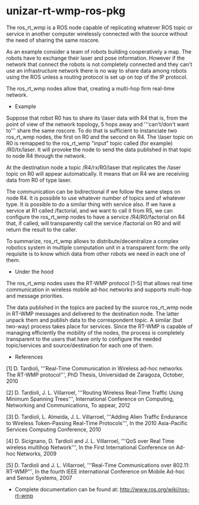 unizar-rt-wmp-ros-pkg
=====================

The ros_rt_wmp is a ROS node capable of replicating whatever ROS topic or service in another computer wirelessly connected with the source without the need of sharing the same roscore.

As an example consider a team of robots building cooperatively a map. The robots have to exchange their laser and pose information. However if the network that connect the robots is not completely connected and they can't use an infrastructure network there is no way to share data among robots using the ROS unless a routing protocol is set up on top of the IP protocol.

The ros_rt_wmp nodes allow that, creating a multi-hop firm real-time network.

* Example

Suppose that robot R0 has to share its \laser data with R4 that is, from the point of view of the network topology, 5 hops away and '''can't/don't want to''' share the same roscore. To do that is sufficient to instanciate two ros_rt_wmp nodes, the first on R0 and the second on R4. The \laser topic on R0 is remapped to the ros_rt_wmp "input" topic called (for example) /R0/tx/laser. It will provoke the node to send the data published in that topic to node R4 through the network.

At the destination node a topic /R4/rx/R0/laser that replicates the /laser topic on R0 will appear automatically. It means that on R4 we are receiving data from R0 of type laser.

The communication can be bidirectional if we follow the same steps on node R4. It is possible to use whatever number of topics and of whatever type. It is possible to do a similar thing with service also. If we have a service at R1 called /factorial, and we want to call it from R5, we can configure the ros_rt_wmp nodes to have a service /R4/R0/factorial on R4 that, if called, will transparently call the service /factorial on R0 and will return the result to the caller.

To summarize, ros_rt_wmp allows to distribute/decentralize a complex robotics system in multiple computation unit in a transparent form: the only requisite is to know which data from other robots we need in each one of them.

* Under the hood

The ros_rt_wmp nodes uses the RT-WMP protocol [1-5] that allows real time communication in wireless mobile ad-hoc networks and supports multi-hop and message priorities.

The data published in the topics are packed by the source ros_rt_wmp node in RT-WMP messages and delivered to the destination node. The latter unpack them and publish data to the correspondent topic. A similar (but two-way) process takes place for services. Since the RT-WMP is capable of managing efficiently the mobility of the nodes, the process is completely transparent to the users that have only to configure the needed topic/services and source/destination for each one of them.

* References

[1] D. Tardioli, '''Real-Time Communication in Wireless ad-hoc networks. The RT-WMP protocol''', PhD Thesis, Universidad de Zaragoza, October, 2010

[2] D. Tardioli, J. L. Villarroel, '''Routing Wireless Real-Time Traffic Using Minimum Spanning Trees''', International Conference on Computing, Networking and Communications, To appear, 2012

[3] D. Tardioli, L. Almeida, J. L. Villarroel, '''Adding Alien Traffic Endurance to Wireless Token-Passing Real-Time Protocols''', In the 2010 Asia-Pacific Services Computing Conference, 2010

[4] D. Sicignano, D. Tardioli and J. L. Villarroel, '''QoS over Real Time wireless multihop Network''', In the First International Conference on Ad-hoc Networks, 2009

[5] D. Tardioli and J. L. Villarroel, '''Real-Time Communications over 802.11: RT-WMP''', In the fourth IEEE international Conference on Mobile Ad-hoc and Sensor Systems, 2007

* Complete documentation can be found at: http://www.ros.org/wiki/ros-rt-wmp
